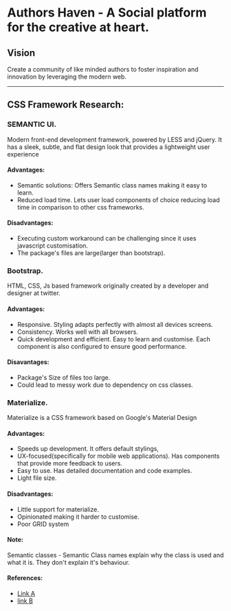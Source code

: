 Authors Haven - A Social platform for the creative at heart.
=======

## Vision
Create a community of like minded authors to foster inspiration and innovation
by leveraging the modern web.

---

## CSS Framework Research:
### SEMANTIC UI.
Modern front-end development framework, powered by LESS and jQuery. It has a sleek, subtle, and flat design look that provides a lightweight user experience
#### Advantages:
- Semantic solutions: Offers Semantic class names making it easy to learn.
- Reduced load time. Lets user load components of choice reducing load time in comparison to other css frameworks.

#### Disadvantages:
- Executing custom workaround can be challenging since it uses javascript customisation.
- The package's files are large(larger than bootstrap).

### Bootstrap.
HTML, CSS, Js based framework originally created by a developer and designer at twitter.
#### Advantages:
- Responsive. Styling adapts perfectly with almost all devices screens.
- Consistency. Works well with all browsers.
- Quick development and efficient. Easy to learn and customise. Each component is also configured to ensure good performance.

#### Disavantages:
- Package's Size of files too large.
- Could lead to messy work  due to dependency on css classes.

### Materialize.
Materialize is a CSS framework based on Google's Material Design
#### Advantages:
- Speeds up development. It offers default stylings,
- UX-focused(specifically for mobile web applications). Has components that provide more feedback to users.
- Easy to use. Has detailed documentation and code examples.
- Light file size.

#### Disadvantages:
- Little support for materialize.
- Opinionated making it harder to customise.
- Poor GRID system



#### Note:
Semantic classes - Semantic Class names explain why the class is used and what it is. They don't explain it's behaviour.

#### References:

- [Link A](https://www.payoda.com/blog/is-materialize-better-than-bootstrap-or-semantic-ui/)
- [link B](https://stackshare.io/stackups/bootstrap-vs-materialize-vs-semantic-ui)
